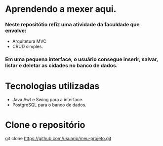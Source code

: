 # Aprendendo a mexer aqui.
### Neste repositótio refiz uma atividade da faculdade que envolve:
- Arquitetura MVC
- CRUD simples.
### Em uma pequena interface, o usuário consegue inserir, salvar, listar e deletar as cidades no banco de dados.
# Tecnologias utilizadas
- Java Awt e Swing para a interface.
- PostgreSQL para o banco de dados.
# Clone o repositório
git clone https://github.com/usuario/meu-projeto.git
